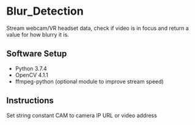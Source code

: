 # Blur_Detection
Stream webcam/VR headset data, check if video is in focus and return a value for how blurry it is.

## Software Setup
- Python 3.7.4
- OpenCV 4.1.1
- ffmpeg-python (optional module to improve stream speed)

## Instructions
Set string constant CAM to camera IP URL or video address
